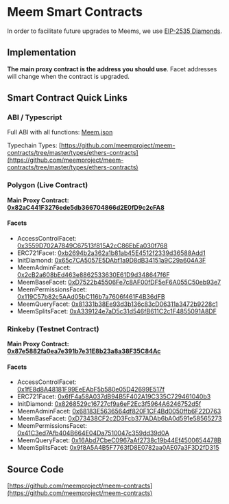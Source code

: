 # Meem Smart Contracts

In order to facilitate future upgrades to Meems, we use [EIP-2535 Diamonds](https://eips.ethereum.org/EIPS/eip-2535).

## Implementation

**The main proxy contract is the address you should use**. Facet addresses will change when the contract is upgraded.

## Smart Contract Quick Links

### ABI / Typescript

Full ABI with all functions: [Meem.json](https://raw.githubusercontent.com/meemproject/meem-contracts/master/types/Meem.json)

Typechain Types: [https://github.com/meemproject/meem-contracts/tree/master/types/ethers-contracts](https://github.com/meemproject/meem-contracts/tree/master/types/ethers-contracts)

### Polygon (Live Contract)

**Main Proxy Contract: [0x82aC441F3276ede5db366704866d2E0fD9c2cFA8](https://polygonscan.com/address/0x82aC441F3276ede5db366704866d2E0fD9c2cFA8)**

#### Facets

* AccessControlFacet: [0x3559D702A7849C67513f815A2cC86EbEa030f768](https://polygonscan.com/address/0x3559D702A7849C67513f815A2cC86EbEa030f768)
* ERC721Facet: [0xb2694b2a362a1b81ab45E4512f2339d36588Add1](https://polygonscan.com/address/0xb2694b2a362a1b81ab45E4512f2339d36588Add1)
* InitDiamond: [0x65c7CA5057E5DAbf1a9D8dB34151a9C29a604A3F](https://polygonscan.com/address/0x65c7CA5057E5DAbf1a9D8dB34151a9C29a604A3F)
* MeemAdminFacet: [0x2cB2a608bEd463e8862533630E61D9d348647f6F](https://polygonscan.com/address/0x2cB2a608bEd463e8862533630E61D9d348647f6F)
* MeemBaseFacet: [0xD7522b45506Fe7c8AF00fDF5eF6A055C50eb93e7](https://polygonscan.com/address/0xD7522b45506Fe7c8AF00fDF5eF6A055C50eb93e7)
* MeemPermissionsFacet: [0x119C57b82c5AAd05bC116b7a7606f461F4B36dFB](https://polygonscan.com/address/0x119C57b82c5AAd05bC116b7a7606f461F4B36dFB)
* MeemQueryFacet: [0x81331b38Ee93d3b136c83cD06311a3472b9228c1](https://polygonscan.com/address/0x81331b38Ee93d3b136c83cD06311a3472b9228c1)
* MeemSplitsFacet: [0xA339124e7aD5c31d546fB611C2c1F4855091A8DF](https://polygonscan.com/address/0xA339124e7aD5c31d546fB611C2c1F4855091A8DF)

### Rinkeby (Testnet Contract)

**Main Proxy Contract: [0x87e5882fa0ea7e391b7e31E8b23a8a38F35C84Ac](https://rinkeby.etherscan.io/address/0x87e5882fa0ea7e391b7e31E8b23a8a38F35C84Ac)**

#### Facets

* AccessControlFacet: [0x1fE8d8A48181F99EeEAbF5b580e05D42699E517f](https://rinkeby.etherscan.io/address/0x1fE8d8A48181F99EeEAbF5b580e05D42699E517f)
* ERC721Facet: [0x6fF4a58A037dB94B5F402A19C335C729461040b3](https://rinkeby.etherscan.io/address/0x6fF4a58A037dB94B5F402A19C335C729461040b3)
* InitDiamond: [0x8268529c16727cf9a6eF2Ec3f5964A6246752d5f](https://rinkeby.etherscan.io/address/0x8268529c16727cf9a6eF2Ec3f5964A6246752d5f)
* MeemAdminFacet: [0x68183E5636564df820F1CF4Bd0050ffb6F22D763](https://rinkeby.etherscan.io/address/0x68183E5636564df820F1CF4Bd0050ffb6F22D763)
* MeemBaseFacet: [0xD73438CF2c2D3Fcb377ADAb6bA0d591e58565273](https://rinkeby.etherscan.io/address/0xD73438CF2c2D3Fcb377ADAb6bA0d591e58565273)
* MeemPermissionsFacet: [0x41C3ed7Afb404B664E04Da7510047c359dd39d0A](https://rinkeby.etherscan.io/address/0x41C3ed7Afb404B664E04Da7510047c359dd39d0A)
* MeemQueryFacet: [0x16Abd7CbeC0967aAf2738c19b44Ef4500654478B](https://rinkeby.etherscan.io/address/0x16Abd7CbeC0967aAf2738c19b44Ef4500654478B)
* MeemSplitsFacet: [0x9f8A5A4B5F7763fD8E0782aa0AE07a3F3D2fD315](https://rinkeby.etherscan.io/address/0x9f8A5A4B5F7763fD8E0782aa0AE07a3F3D2fD315)

## Source Code

[https://github.com/meemproject/meem-contracts](https://github.com/meemproject/meem-contracts)
